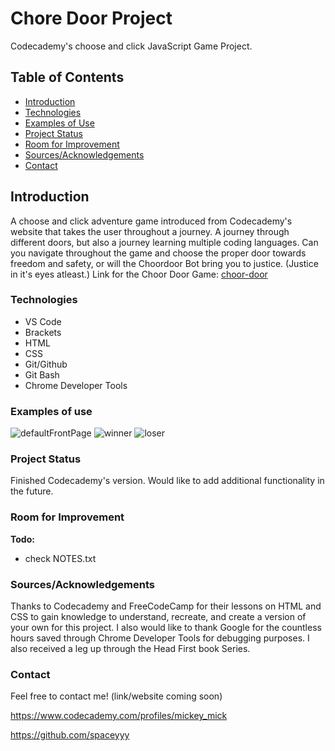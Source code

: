# Chore Door Project

Codecademy's choose and click JavaScript Game Project.

## Table of Contents

+ [Introduction](https://github.com/spaceyyy/choorDoor#introduction)
+ [Technologies](https://github.com/spaceyyy/choorDoor#technologies)
+ [Examples of Use](https://github.com/spaceyyy/choorDoor#examples-of-use)
+ [Project Status](https://github.com/spaceyyy/choorDoor#project-status)
+ [Room for Improvement](https://github.com/spaceyyy/choorDoor#room-for-improvement)
+ [Sources/Acknowledgements](https://github.com/spaceyyy/choorDoor#sourcesacknowledgements)
+ [Contact](https://github.com/spaceyyy/choorDoor#contact)

## Introduction

A choose and click adventure game introduced from Codecademy's website that takes the user throughout a journey. A journey through different doors, but also a journey learning multiple coding languages. Can you navigate throughout the game and 
choose the proper door towards freedom and safety, or will the Choordoor Bot bring you to justice. (Justice in it's eyes
atleast.) Link for the Choor Door Game: [choor-door](https://spaceyyy.github.io/choreDoor/choreDoor.html)

### Technologies

+ VS Code
+ Brackets
+ HTML
+ CSS 
+ Git/Github
+ Git Bash
+ Chrome Developer Tools

### Examples of use

![defaultFrontPage](https://user-images.githubusercontent.com/18295073/141260035-f316ed8e-9079-490b-bf16-30cdb414eebc.PNG)
![winner](https://user-images.githubusercontent.com/18295073/141260048-adb65663-6dc0-4d90-aac5-2bdc9b262568.PNG)
![loser](https://user-images.githubusercontent.com/18295073/141260060-7adf1250-9099-4e33-8b8e-9a6c4cff19f4.PNG)

### Project Status

Finished Codecademy's version. Would like to add additional functionality in the future.

### Room for Improvement

__Todo:__
+ check NOTES.txt

### Sources/Acknowledgements

Thanks to Codecademy and FreeCodeCamp for their lessons on HTML and CSS to gain knowledge to understand, recreate, and create a version of your own for this project. I also would like to
thank Google for the countless hours saved through Chrome Developer Tools for debugging purposes.
I also received a leg up through the Head First book Series.

### Contact

Feel free to contact me! (link/website coming soon)

https://www.codecademy.com/profiles/mickey_mick

https://github.com/spaceyyy

